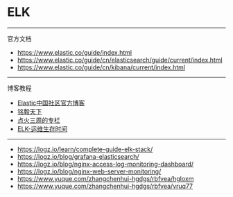# ELK

---

官方文档

* https://www.elastic.co/guide/index.html
* https://www.elastic.co/guide/cn/elasticsearch/guide/current/index.html
* https://www.elastic.co/guide/cn/kibana/current/index.html

---

博客教程

* [Elastic中国社区官方博客](https://blog.csdn.net/UbuntuTouch)
* [铭毅天下](https://elastic.blog.csdn.net)
* [点火三周的专栏](https://lex-lee.blog.csdn.net/)
* [ELK-运维生存时间](http://www.ttlsa.com/log-system/elk/)
---

* https://logz.io/learn/complete-guide-elk-stack/
* https://logz.io/blog/grafana-elasticsearch/
* https://logz.io/blog/nginx-access-log-monitoring-dashboard/
* https://logz.io/blog/nginx-web-server-monitoring/
* https://www.yuque.com/zhangchenhui-hgdgs/rbfvea/hgloxm
* https://www.yuque.com/zhangchenhui-hgdgs/rbfvea/vruq77